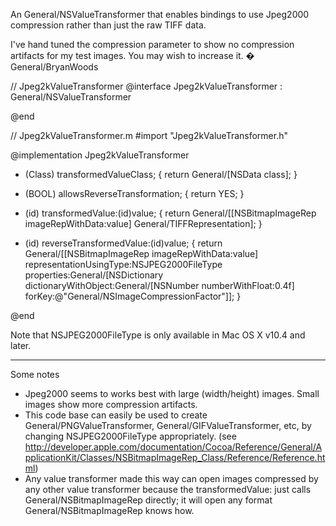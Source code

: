 An General/NSValueTransformer that enables bindings to use Jpeg2000 compression rather than just the raw TIFF data. 

I've hand tuned the compression parameter to show no compression artifacts for my test images. You may wish to increase it. � General/BryanWoods

    
// Jpeg2kValueTransformer
@interface Jpeg2kValueTransformer : General/NSValueTransformer

@end

//  Jpeg2kValueTransformer.m
#import "Jpeg2kValueTransformer.h"

@implementation Jpeg2kValueTransformer

+ (Class) transformedValueClass;
{
    return General/[NSData class];
}

+ (BOOL) allowsReverseTransformation;
{
    return YES;
}

- (id) transformedValue:(id)value;
{
	return General/[[NSBitmapImageRep imageRepWithData:value] General/TIFFRepresentation];
}

- (id) reverseTransformedValue:(id)value;
{
	return General/[[NSBitmapImageRep imageRepWithData:value] representationUsingType:NSJPEG2000FileType properties:General/[NSDictionary dictionaryWithObject:General/[NSNumber numberWithFloat:0.4f] forKey:@"General/NSImageCompressionFactor"]];
}

@end



Note that NSJPEG2000FileType is only available in Mac OS X v10.4 and later.

----

Some notes


* Jpeg2000 seems to works best with large (width/height) images. Small images show more compression artifacts.
* This code base can easily be used to create General/PNGValueTransformer, General/GIFValueTransformer, etc, by changing NSJPEG2000FileType appropriately. (see http://developer.apple.com/documentation/Cocoa/Reference/General/ApplicationKit/Classes/NSBitmapImageRep_Class/Reference/Reference.html)
* Any value transformer made this way can open images compressed by any other value transformer because the transformedValue: just calls General/NSBitmapImageRep directly; it will open any format General/NSBitmapImageRep knows how.